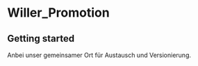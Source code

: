 # Willer_Promotion



## Getting started

Anbei unser gemeinsamer Ort für Austausch und Versionierung.
